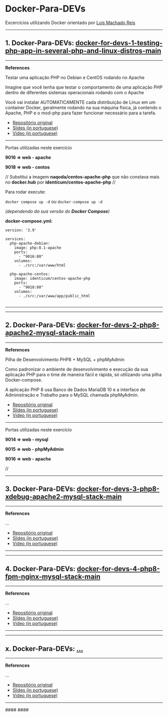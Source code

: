 # Docker-Para-DEVs
Excercícios utilizando Docker orientado por [Luis Machado Reis](https://github.com/luismr) 

<hr>
<!-- 1. Docker-Para-DEVs: -->

## 1. Docker-Para-DEVs: [docker-for-devs-1-testing-php-app-in-several-php-and-linux-distros-main](https://github.com/vladimirpezzole/Docker-Para-DEVs/tree/main/docker-for-devs-1-testing-php-app-in-several-php-and-linux-distros-main)

<hr>

**References**

Testar uma aplicação PHP no Debian e CentOS rodando no Apache

Imagine que você tenha que testar o comportamento de uma aplicação PHP dentro de diferentes sistemas operacionais rodando com o Apache

Você vai instalar AUTOMATICAMENTE cada distribuição de Linux em um container Docker, geralmente rodando na sua máquina física,  já contendo o Apache, PHP e o mod-php para fazer funcionar necessário para a tarefa.

* [Repositório original](https://github.com/luismr/docker-for-devs-1-testing-php-app-in-several-php-and-linux-distros) 
* [Slides (in portuguese)](https://docs.google.com/presentation/d/1_R1zaeQlOTERrJLcgRJpcych_2kVjmCkEJKNrsIRlFQ/edit?usp=sharing)
* [Video (in portuguese)](https://www.youtube.com/watch?v=yWvGI-9_DJo)

<hr>

Portas utilizadas neste exercício

**9016 => web - apache**

**9018 => web - centos**

// Substitui a imagem **naqoda/centos-apache-php** que não constava mais no **docker.hub** por **identicum/centos-apache-php** //

Para rodar execute:

`docker compose up -d` ou `docker-compose up -d ` 

<i>(dependendo da sua versão do **Docker  Compose**)</i>

**docker-compose.yml:**

```
version: '3.9'

services:
  php-apache-debian:
    image: php:8.1-apache
    ports:
      - "9016:80"
    volumes:
      - ./src:/var/www/html

  php-apache-centos:
    image: identicum/centos-apache-php
    ports:
      - "9018:80"
    volumes:
      - ./src:/var/www/app/public_html


```

<hr>

<hr>
<!-- 2. Docker-Para-DEVs: -->

## 2. Docker-Para-DEVs: [docker-for-devs-2-php8-apache2-mysql-stack-main](https://github.com/vladimirpezzole/Docker-Para-DEVs/tree/main/docker-for-devs-2-php8-apache2-mysql-stack-main)

<hr>

**References**

Pilha de Desenvolvimento PHP8 + MySQL + phpMyAdmin

Como padronizar o ambiente de desenvolvimento e execução da sua aplicação PHP para o time de maneira fácil e rápida, só utilizando uma pilha Docker-compose.

A aplicação PHP 8 usa Banco de Dados MariaDB 10 e a interface de Administração e Trabalho para o MySQL chamada phpMyAdmin.

* [Repositório original](https://github.com/luismr/docker-for-devs-2-php8-apache2-mysql-stack) 
* [Slides (in portuguese)](https://docs.google.com/presentation/d/1K0c4Op8kKbNOc3ymd0ob4YIKa5BAsGAs5ZTe4R5p_4I/edit?usp=sharing)
* [Video (in portuguese)](https://youtu.be/kEayvleOv6E)

<hr>

Portas utilizadas neste exercício

**9014 => web - mysql**

**9015 => web - phpMyAdmin**

**9016 => web - apache**

// 

<hr>
<!-- 3. Docker-Para-DEVs: -->

## 3. Docker-Para-DEVs: [docker-for-devs-3-php8-xdebug-apache2-mysql-stack-main](https://github.com/vladimirpezzole/Docker-Para-DEVs/tree/main/docker-for-devs-3-php8-xdebug-apache2-mysql-stack-main)

<hr>

**References**

...

* [Repositório original](https://github.com/luismr/docker-for-devs-3-php8-xdebug-apache2-mysql-stack) 
* [Slides (in portuguese)](https://docs.google.com/presentation/d/1s3oO_rSqlMGhkdH3pBDF_bnNH_spV_UuhJ23I1AGj5s/edit?usp=sharing)
* [Video (in portuguese)](https://youtu.be/769V68eJnGs) 

<hr>

<hr>
<!-- 4. Docker-Para-DEVs: -->

## 4. Docker-Para-DEVs: [docker-for-devs-4-php8-fpm-nginx-mysql-stack-main](https://github.com/vladimirpezzole/Docker-Para-DEVs/tree/main/docker-for-devs-4-php8-fpm-nginx-mysql-stack-main)

<hr>

**References**

...

* [Repositório original](https://github.com/luismr/docker-for-devs-4-php8-fpm-nginx-mysql-stack) 
* [Slides (in portuguese)](https://docs.google.com/presentation/d/1jLx_LNRzHI8NUX-8FaDOjcpzPmRfIg4bfuXGGNLGyeg/edit?usp=sharing)
* [Video (in portuguese)](https://youtu.be/Bpzyut_fXeA) 

<hr>

<hr>
<!-- x. Docker-Para-DEVs: -->

## x. Docker-Para-DEVs: [...]()

<hr>

**References**

...

* [Repositório original]() 
* [Slides (in portuguese)]()
* [Video (in portuguese)]()

<hr>
#### 
#### 